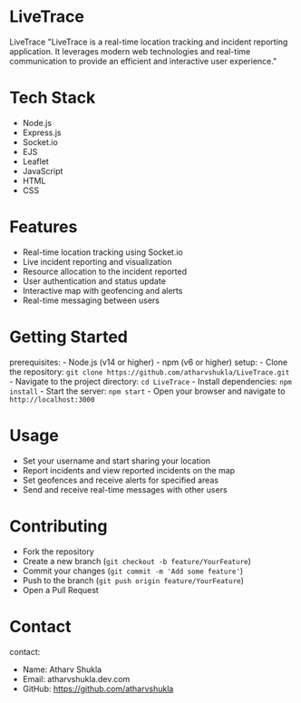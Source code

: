 # LiveTrace

LiveTrace
"LiveTrace is a real-time location tracking and incident reporting application. It leverages modern web technologies and real-time communication to provide an efficient and interactive user experience."

# Tech Stack
  - Node.js
  - Express.js
  - Socket.io
  - EJS
  - Leaflet
  - JavaScript
  - HTML
  - CSS

# Features
  - Real-time location tracking using Socket.io
  - Live incident reporting and visualization
  - Resource allocation to the incident reported
  - User authentication and status update
  - Interactive map with geofencing and alerts
  - Real-time messaging between users

# Getting Started
  prerequisites:
    - Node.js (v14 or higher)
    - npm (v6 or higher)
  setup:
    - Clone the repository: `git clone https://github.com/atharvshukla/LiveTrace.git`
    - Navigate to the project directory: `cd LiveTrace`
    - Install dependencies: `npm install`
    - Start the server: `npm start`
    - Open your browser and navigate to `http://localhost:3000`

# Usage
  - Set your username and start sharing your location
  - Report incidents and view reported incidents on the map
  - Set geofences and receive alerts for specified areas
  - Send and receive real-time messages with other users

# Contributing
  - Fork the repository
  - Create a new branch (`git checkout -b feature/YourFeature`)
  - Commit your changes (`git commit -m 'Add some feature'`)
  - Push to the branch (`git push origin feature/YourFeature`)
  - Open a Pull Request


# Contact
contact:
  - Name: Atharv Shukla
  - Email: atharvshukla.dev.com
  - GitHub: https://github.com/atharvshukla

